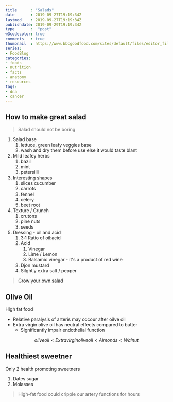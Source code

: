 ```yaml
---
title      : "Salads"
date       : 2019-09-27T19:19:34Z
lastmod    : 2019-09-27T19:19:34Z
publishdate: 2019-09-29T19:19:34Z
type       :  "post"
w3codecolor: true
comments   : true
thumbnail  : https://www.bbcgoodfood.com/sites/default/files/editor_files/2017/11/plant-based-diet-guide-main-image-700-350.jpg
series:
- FoodBlog
categories:
- foods
- nutrition
- facts
- anatomy
- resources
tags:
- dna
- cancer
---
```


## How to make great salad

> Salad should not be boring

1. Salad base
   1. lettuce, green leafy veggies base
   2. wash and dry them before use else it would taste blant
2. Mild leafey herbs
   1. bazil
   2. mint
   3. petersilli
3. Interesting shapes
   1. slices cucumber
   2. carrots
   3. fennel
   4. celery
   5. beet root
4. Texture / Crunch
   1. crutons
   2. pine nuts
   3. seeds
5. Dressing - oil and acid
   1. 3:1 Ratio of oil:acid
   2. Acid
      1. Vinegar
      2. Lime / Lemon
      3. Balsamic vinegar - it's a product of red wine
   3. Djon mustard
   4. Silghtly extra salt / pepper

> [Grow your own salad](https://www.youtube.com/watch?v=QOn1hVZUDvo)

## Olive Oil

High fat food

* Relative paralysis of arteris may occour after oilve oil
* Extra virgin olive oil has neutral effects compared to butter
  * Significantly impair endothelial function

$$
olive oil < Extra virgin olive oil < Almonds < Walnut
$$

## Healthiest sweetner

Only 2 health promoting  sweetners

1. Dates sugar
2. Molasses

> High-fat food could cripple our artery functions for hours

